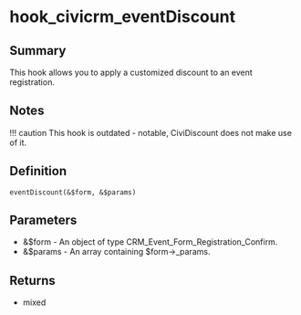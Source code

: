 # hook_civicrm_eventDiscount

## Summary

This hook allows you to apply a customized discount to an event
registration.

## Notes

!!! caution
    This hook is outdated - notable, CiviDiscount does not make use of it.

## Definition

    eventDiscount(&$form, &$params)

## Parameters

-   &$form - An object of type CRM_Event_Form_Registration_Confirm.
-   &$params - An array containing $form->_params.

## Returns

-   mixed